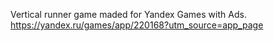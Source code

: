 Vertical runner game maded for Yandex Games with Ads.
https://yandex.ru/games/app/220168?utm_source=app_page
